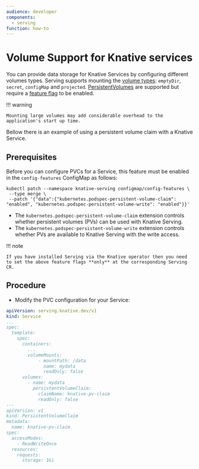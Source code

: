 ```yaml
---
audience: developer
components:
  - serving
function: how-to
---
```


# Volume Support for Knative services

You can provide data storage for Knative Services by configuring different volumes types.
Serving supports mounting the [volume types](https://kubernetes.io/docs/concepts/storage/volumes): `emptyDir`, `secret`, `configMap` and `projected`.
[PersistentVolumes](https://kubernetes.io/docs/concepts/storage/persistent-volumes/) are supported but require a [feature flag](../configuration/feature-flags.md) to be enabled.

!!! warning
    
    Mounting large volumes may add considerable overhead to the application's start up time.


Bellow there is an example of using a persistent volume claim with a Knative Service.

## Prerequisites

Before you can configure PVCs for a Service, this feature must be enabled in the `config-features` ConfigMap as follows:

```
kubectl patch --namespace knative-serving configmap/config-features \
 --type merge \
 --patch '{"data":{"kubernetes.podspec-persistent-volume-claim": "enabled", "kubernetes.podspec-persistent-volume-write": "enabled"}}'
```

* The `kubernetes.podspec-persistent-volume-claim` extension controls whether persistent volumes (PVs) can be used with Knative Serving.
* The `kubernetes.podspec-persistent-volume-write` extension controls whether PVs are available to Knative Serving with the write access.

!!! note
   
    If you have installed Serving via the Knative operator then you need to set the above feature flags **only** at the corresponding Serving CR.

## Procedure

* Modify the PVC configuration for your Service:

```yaml
apiVersion: serving.knative.dev/v1
kind: Service
...
spec:
  template:
    spec:
      containers:
        ...
        volumeMounts:
            - mountPath: /data
              name: mydata
              readOnly: false
      volumes:
        - name: mydata
          persistentVolumeClaim:
            claimName: knative-pv-claim
            readOnly: false
---
apiVersion: v1
kind: PersistentVolumeClaim
metadata:
  name: knative-pv-claim
spec:
  accessModes:
    - ReadWriteOnce
  resources:
    requests:
      storage: 1Gi
```